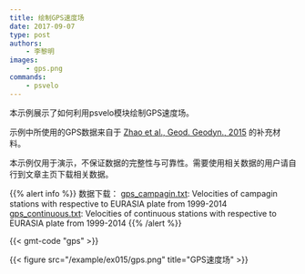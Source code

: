 ```yaml
---
title: 绘制GPS速度场
date: 2017-09-07
type: post
authors:
    - 李黎明
images:
    - gps.png
commands:
    - psvelo
---
```


本示例展示了如何利用psvelo模块绘制GPS速度场。

示例中所使用的GPS数据来自于 [Zhao et al., Geod. Geodyn., 2015](https://doi.org/10.1016/j.geog.2014.12.006) 的补充材料。

本示例仅用于演示，不保证数据的完整性与可靠性。需要使用相关数据的用户请自行到文章主页下载相关数据。

{{% alert info %}}
数据下载：
[gps_campagin.txt](/example/ex015/gps_campagin.txt): Velocities of campagin stations with respective to EURASIA plate from 1999-2014
[gps_continuous.txt](/example/ex015/gps_continuous.txt): Velocities of continuous stations with respective to EURASIA plate from 1999-2014
{{% /alert %}}

{{< gmt-code "gps" >}}

{{< figure src="/example/ex015/gps.png" title="GPS速度场" >}}
